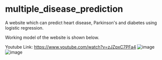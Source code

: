 # multiple_disease_prediction
A website which can predict heart disease, Parkinson's and diabetes using logistic regression. 

Working model of the website is shown below.

Youtube Link: https://www.youtube.com/watch?v=zJZpxC7PFa4
![image](https://user-images.githubusercontent.com/60751214/201515153-e6f0bcae-ff35-4528-9c0d-37921d80cb63.png)
![image](https://user-images.githubusercontent.com/60751214/201515164-0022bc41-3eb6-4278-98c1-b2bc0237c9d0.png)
